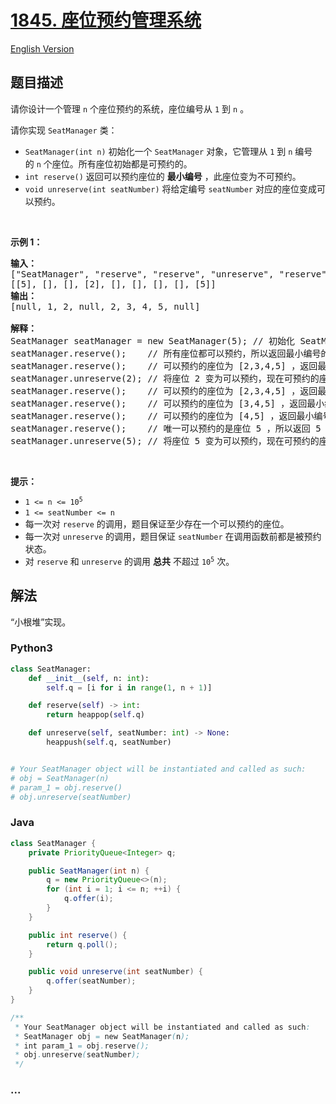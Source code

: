 # [1845. 座位预约管理系统](https://leetcode.cn/problems/seat-reservation-manager)

[English Version](/solution/1800-1899/1845.Seat%20Reservation%20Manager/README_EN.md)

## 题目描述

<!-- 这里写题目描述 -->

<p>请你设计一个管理 <code>n</code> 个座位预约的系统，座位编号从 <code>1</code> 到 <code>n</code> 。</p>

<p>请你实现 <code>SeatManager</code> 类：</p>

<ul>
	<li><code>SeatManager(int n)</code> 初始化一个 <code>SeatManager</code> 对象，它管理从 <code>1</code> 到 <code>n</code> 编号的 <code>n</code> 个座位。所有座位初始都是可预约的。</li>
	<li><code>int reserve()</code> 返回可以预约座位的 <strong>最小编号</strong> ，此座位变为不可预约。</li>
	<li><code>void unreserve(int seatNumber)</code> 将给定编号 <code>seatNumber</code> 对应的座位变成可以预约。</li>
</ul>

<p> </p>

<p><strong>示例 1：</strong></p>

<pre><strong>输入：</strong>
["SeatManager", "reserve", "reserve", "unreserve", "reserve", "reserve", "reserve", "reserve", "unreserve"]
[[5], [], [], [2], [], [], [], [], [5]]
<strong>输出：</strong>
[null, 1, 2, null, 2, 3, 4, 5, null]

<strong>解释：</strong>
SeatManager seatManager = new SeatManager(5); // 初始化 SeatManager ，有 5 个座位。
seatManager.reserve();    // 所有座位都可以预约，所以返回最小编号的座位，也就是 1 。
seatManager.reserve();    // 可以预约的座位为 [2,3,4,5] ，返回最小编号的座位，也就是 2 。
seatManager.unreserve(2); // 将座位 2 变为可以预约，现在可预约的座位为 [2,3,4,5] 。
seatManager.reserve();    // 可以预约的座位为 [2,3,4,5] ，返回最小编号的座位，也就是 2 。
seatManager.reserve();    // 可以预约的座位为 [3,4,5] ，返回最小编号的座位，也就是 3 。
seatManager.reserve();    // 可以预约的座位为 [4,5] ，返回最小编号的座位，也就是 4 。
seatManager.reserve();    // 唯一可以预约的是座位 5 ，所以返回 5 。
seatManager.unreserve(5); // 将座位 5 变为可以预约，现在可预约的座位为 [5] 。
</pre>

<p> </p>

<p><strong>提示：</strong></p>

<ul>
	<li><code>1 &lt;= n &lt;= 10<sup>5</sup></code></li>
	<li><code>1 &lt;= seatNumber &lt;= n</code></li>
	<li>每一次对 <code>reserve</code> 的调用，题目保证至少存在一个可以预约的座位。</li>
	<li>每一次对 <code>unreserve</code> 的调用，题目保证 <code>seatNumber</code> 在调用函数前都是被预约状态。</li>
	<li>对 <code>reserve</code> 和 <code>unreserve</code> 的调用 <strong>总共</strong> 不超过 <code>10<sup>5</sup></code> 次。</li>
</ul>

## 解法

<!-- 这里可写通用的实现逻辑 -->

“小根堆”实现。

<!-- tabs:start -->

### **Python3**

<!-- 这里可写当前语言的特殊实现逻辑 -->

```python
class SeatManager:
    def __init__(self, n: int):
        self.q = [i for i in range(1, n + 1)]

    def reserve(self) -> int:
        return heappop(self.q)

    def unreserve(self, seatNumber: int) -> None:
        heappush(self.q, seatNumber)


# Your SeatManager object will be instantiated and called as such:
# obj = SeatManager(n)
# param_1 = obj.reserve()
# obj.unreserve(seatNumber)
```

### **Java**

<!-- 这里可写当前语言的特殊实现逻辑 -->

```java
class SeatManager {
    private PriorityQueue<Integer> q;

    public SeatManager(int n) {
        q = new PriorityQueue<>(n);
        for (int i = 1; i <= n; ++i) {
            q.offer(i);
        }
    }

    public int reserve() {
        return q.poll();
    }

    public void unreserve(int seatNumber) {
        q.offer(seatNumber);
    }
}

/**
 * Your SeatManager object will be instantiated and called as such:
 * SeatManager obj = new SeatManager(n);
 * int param_1 = obj.reserve();
 * obj.unreserve(seatNumber);
 */
```

### **...**

```

```

<!-- tabs:end -->
